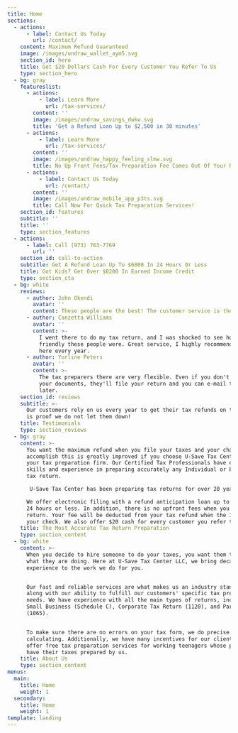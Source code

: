 ```yaml
---
title: Home
sections:
  - actions:
      - label: Contact Us Today
        url: /contact/
    content: Maximum Refund Guaranteed
    image: /images/undraw_wallet_aym5.svg
    section_id: hero
    title: Get $20 Dollars Cash For Every Customer You Refer To Us
    type: section_hero
  - bg: gray
    featureslist:
      - actions:
          - label: Learn More
            url: /tax-services/
        content: ''
        image: /images/undraw_savings_dwkw.svg
        title: 'Get a Refund Loan Up to $2,500 in 30 minutes'
      - actions:
          - label: Learn More
            url: /tax-services/
        content: ''
        image: /images/undraw_happy_feeling_slmw.svg
        title: No Up Front Fees/Tax Preparation Fee Comes Out Of Your Refund
      - actions:
          - label: Contact Us Today
            url: /contact/
        content: ''
        image: /images/undraw_mobile_app_p3ts.svg
        title: Call Now For Quick Tax Preparation Services!
    section_id: features
    subtitle: ''
    title: ''
    type: section_features
  - actions:
      - label: Call (973) 763-7769
        url: ''
    section_id: call-to-action
    subtitle: Get A Refund Loan Up To $6000 In 24 Hours Or Less
    title: Got Kids? Get Over $6200 In Earned Income Credit
    type: section_cta
  - bg: white
    reviews:
      - author: John Okendi
        avatar: ''
        content: These people are the best! The customer service is the best.
      - author: Canzetta Williams
        avatar: ''
        content: >-
          I went there to do my tax return, and I was shocked to see how
          friendly these people were. Great service, I highly recommend going
          here every year.
      - author: Yorline Peters
        avatar: ''
        content: >-
          The tax preparers there are very flexible. Even if you don't have all
          your documents, they'll file your return and you can e-mail them
          later. 
    section_id: reviews
    subtitle: >-
      Our customers rely on us every year to get their tax refunds on time. This
      is proof we do not let them down!
    title: Testimonials
    type: section_reviews
  - bg: gray
    content: >-
      You want the maximum refund when you file your taxes and your chance to
      accomplish this is greatly improved if you choose U-Save Tax Center as
      your tax preparation firm. Our Certified Tax Professionals have extensive
      skills and experience in preparing accurately any Individual or business
      tax return.

       U-Save Tax Center has been preparing tax returns for over 20 years. Our accurate and reliable services are what makes us an industry leader along with the ability to fulfill our customers’ specific tax preparation needs.

      We offer electronic filing with a refund anticipation loan up to $6000 in
      24 hours or less. In addition, there is no upfront fees when you file your
      return. Your fee will be deducted from your tax refund when the IRS issues
      your check. We also offer $20 cash for every customer you refer to us.
    title: The Most Accurate Tax Return Preparation
    type: section_content
  - bg: white
    content: >-
      When you decide to hire someone to do your taxes, you want them to know
      what they are doing. Here at U-Save Tax Center LLC, we bring decades of
      experience to the work we do for you.


      Our fast and reliable services are what makes us an industry standout
      along with our ability to fulfill our customers' specific tax preparation
      needs. We have experience with all the main types of returns, including
      Small Business (Schedule C), Corporate Tax Return (1120), and Partnerships
      (1065).


      To make sure there are no errors on your tax form, we do precise
      calculating. Additionally, we have many incentives for our clients. We
      offer free tax preparation services for working teenagers whose parents
      have their taxes prepared by us.
    title: About Us
    type: section_content
menus:
  main:
    title: Home
    weight: 1
  secondary:
    title: Home
    weight: 1
template: landing
---
```



